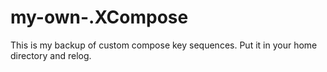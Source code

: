 # my-own-.XCompose
This is my backup of custom compose key sequences. Put it in your home directory and relog.
